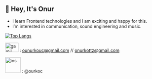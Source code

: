 ## 👋 Hey, It's Onur
- I learn Frontend technologies and I am exciting and happy for this.
- I’m interested in communication, sound engineering and music.

[![Top Langs](https://github-readme-stats.vercel.app/api/top-langs/?username=Onurkotz&langs_count=8)](https://github.com/anuraghazra/github-readme-stats)



 <img src="https://upload.wikimedia.org/wikipedia/commons/thumb/7/7e/Gmail_icon_%282020%29.svg/512px-Gmail_icon_%282020%29.svg.png" alt="gamil" style="height: 30px; width:43px;"/>  : [ounurkouc@gmail.com](Http://gmail.com)        //           [onurkottz@gmail.com](Http://gmail.com)


<img src="https://www.edigitalagency.com.au/wp-content/uploads/Instagram-logo-png-transparent-leaves.png" alt="ins" style="height: 50px; width:50px;"/> : @ourkoc
